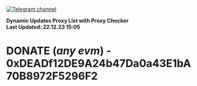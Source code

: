 [![Telegram channel](https://img.shields.io/endpoint?url=https://runkit.io/damiankrawczyk/telegram-badge/branches/master?url=https://t.me/n4z4v0d)](https://t.me/n4z4v0d) 

**Dynamic Updates Proxy List with Proxy Checker**  
**Last Updated: 22.12.23 15:05**

# DONATE (_any evm_) - 0xDEADf12DE9A24b47Da0a43E1bA70B8972F5296F2
